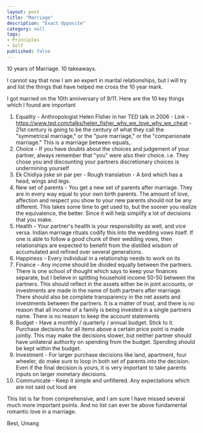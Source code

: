 ```yaml
---
layout: post
title: "Marriage"
description: "Exact Opposite"
category: null
tags: 
- Principles
- Self
published: false
---
```

 
10 years of Marriage. 10 takeaways.

I cannot say that now I am an expert in marital relationships, but I will try and list the things that have helped me cross the 10 year mark.

I got married on the 10th anniversary of 9/11. Here are the 10 key things which I found are important 

1. Equality - Anthropologist Helen FIsher in her TED talk in 2006 - Link - https://www.ted.com/talks/helen_fisher_why_we_love_why_we_cheat - 21st century is going to be the century of what they call the "symmetrical marriage," or the "pure marriage," or the "companionate marriage." This is a marriage between equals,.
2. Choice - If you have doubts about the choices and judgement of your partner, always remember that "you" were also their choice. i.e. They chose you and discounting your partners discretionary choices is undermining yourself
3. Ek Chidiya jiske sir par per - Rough translation - A bird which has a head, wings and legs.
4. New set of parents - You get a new set of parents after marriage. They are in every way equal to your own birth parents. The amount of love, affection and respect you show to your new parents should not be any different. This takes some time to get used to, but the sooner you realize the equivalence, the better. Since it will help simplify a lot of decisions that you make.
5. Health - Your partner's health is your responsibility as well, and vice versa. Indian marriage rituals codify this into the wedding vows itself. If one is able to follow a good chunk of their wedding vows, then relationships are expected to benefit from the distilled wisdom of accumulated and refined over several generations.
6. Happiness - Every individual in a  relationship needs to work on its
7. Finance - Any income should be divided equally between the partners. There is one school of thought which says to keep your finances separate, but I believe in splitting household income 50-50 between the partners. This should reflect in the assets either be in joint accounts, or investments are made in the name of both partners after marriage. There should also be complete transparency in the net assets and investments between the partners. It is a matter of trust, and there is no reason that all income of a family is being invested in a single partners name. There is no reason to keep the account statements 
8. Budget - Have a monthly / quarterly / annual budget. Stick to it. Purchase decisions for all items above a certain price point is made jointly. This may make the decisions slower, but neither partner should have unilateral authority on spending from the budget. Spending should be kept within the budget.
9. Investment - For larger purchase decisions like land, apartment, four wheeler, do make sure to loop in both set of parents into the decision. Even if the final decision is yours, it is very important to take parents inputs on larger monetary decisions. 
10. Communicate - Keep it simple and unfiltered. Any expectations which are not said out loud are

This list is far from comprehensive, and I am sure I have missed several much more important points. And no list can ever be above fundamental romantic love in a marriage.


Best,
Umang
